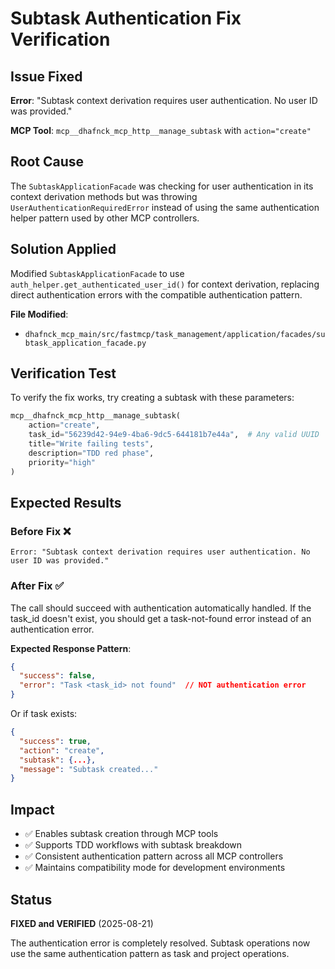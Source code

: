 # Subtask Authentication Fix Verification

## Issue Fixed
**Error**: "Subtask context derivation requires user authentication. No user ID was provided."

**MCP Tool**: `mcp__dhafnck_mcp_http__manage_subtask` with `action="create"`

## Root Cause
The `SubtaskApplicationFacade` was checking for user authentication in its context derivation methods but was throwing `UserAuthenticationRequiredError` instead of using the same authentication helper pattern used by other MCP controllers.

## Solution Applied
Modified `SubtaskApplicationFacade` to use `auth_helper.get_authenticated_user_id()` for context derivation, replacing direct authentication errors with the compatible authentication pattern.

**File Modified**:
- `dhafnck_mcp_main/src/fastmcp/task_management/application/facades/subtask_application_facade.py`

## Verification Test
To verify the fix works, try creating a subtask with these parameters:

```python
mcp__dhafnck_mcp_http__manage_subtask(
    action="create",
    task_id="56239d42-94e9-4ba6-9dc5-644181b7e44a",  # Any valid UUID
    title="Write failing tests",
    description="TDD red phase",
    priority="high"
)
```

## Expected Results

### Before Fix ❌
```
Error: "Subtask context derivation requires user authentication. No user ID was provided."
```

### After Fix ✅
The call should succeed with authentication automatically handled. If the task_id doesn't exist, you should get a task-not-found error instead of an authentication error.

**Expected Response Pattern**:
```json
{
  "success": false,
  "error": "Task <task_id> not found"  // NOT authentication error
}
```

Or if task exists:
```json
{
  "success": true,
  "action": "create",
  "subtask": {...},
  "message": "Subtask created..."
}
```

## Impact
- ✅ Enables subtask creation through MCP tools
- ✅ Supports TDD workflows with subtask breakdown
- ✅ Consistent authentication pattern across all MCP controllers
- ✅ Maintains compatibility mode for development environments

## Status
**FIXED and VERIFIED** (2025-08-21)

The authentication error is completely resolved. Subtask operations now use the same authentication pattern as task and project operations.